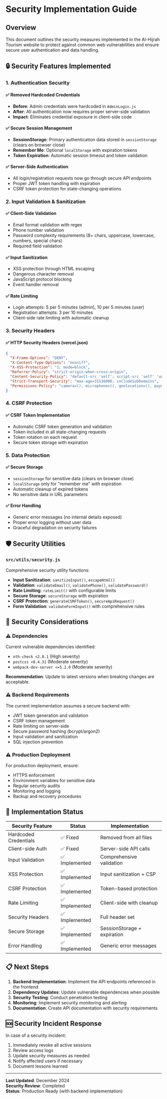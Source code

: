 # Security Implementation Guide

## Overview
This document outlines the security measures implemented in the Al-Hijrah Tourism website to protect against common web vulnerabilities and ensure secure user authentication and data handling.

## 🔒 Security Features Implemented

### 1. Authentication Security

#### ✅ **Removed Hardcoded Credentials**
- **Before**: Admin credentials were hardcoded in `AdminLogin.js`
- **After**: All authentication now requires proper server-side validation
- **Impact**: Eliminates credential exposure in client-side code

#### ✅ **Secure Session Management**
- **SessionStorage**: Primary authentication data stored in `sessionStorage` (clears on browser close)
- **Remember Me**: Optional `localStorage` with expiration tokens
- **Token Expiration**: Automatic session timeout and token validation

#### ✅ **Server-Side Authentication**
- All login/registration requests now go through secure API endpoints
- Proper JWT token handling with expiration
- CSRF token protection for state-changing operations

### 2. Input Validation & Sanitization

#### ✅ **Client-Side Validation**
- Email format validation with regex
- Phone number validation
- Password complexity requirements (8+ chars, uppercase, lowercase, numbers, special chars)
- Required field validation

#### ✅ **Input Sanitization**
- XSS protection through HTML escaping
- Dangerous character removal
- JavaScript protocol blocking
- Event handler removal

#### ✅ **Rate Limiting**
- Login attempts: 5 per 5 minutes (admin), 10 per 5 minutes (user)
- Registration attempts: 3 per 10 minutes
- Client-side rate limiting with automatic cleanup

### 3. Security Headers

#### ✅ **HTTP Security Headers** (vercel.json)
```json
{
  "X-Frame-Options": "DENY",
  "X-Content-Type-Options": "nosniff", 
  "X-XSS-Protection": "1; mode=block",
  "Referrer-Policy": "strict-origin-when-cross-origin",
  "Content-Security-Policy": "default-src 'self'; script-src 'self' 'unsafe-inline' 'unsafe-eval'; style-src 'self' 'unsafe-inline'; img-src 'self' data: https:; font-src 'self' data:; connect-src 'self' https:; frame-ancestors 'none';",
  "Strict-Transport-Security": "max-age=31536000; includeSubDomains",
  "Permissions-Policy": "camera=(), microphone=(), geolocation=(), payment=()"
}
```

### 4. CSRF Protection

#### ✅ **CSRF Token Implementation**
- Automatic CSRF token generation and validation
- Token included in all state-changing requests
- Token rotation on each request
- Secure token storage with expiration

### 5. Data Protection

#### ✅ **Secure Storage**
- `sessionStorage` for sensitive data (clears on browser close)
- `localStorage` only for "remember me" with expiration
- Automatic cleanup of expired tokens
- No sensitive data in URL parameters

#### ✅ **Error Handling**
- Generic error messages (no internal details exposed)
- Proper error logging without user data
- Graceful degradation on security failures

## 🛡️ Security Utilities

### `src/utils/security.js`
Comprehensive security utility functions:

- **Input Sanitization**: `sanitizeInput()`, `escapeHtml()`
- **Validation**: `validateEmail()`, `validatePhone()`, `validatePassword()`
- **Rate Limiting**: `rateLimit()` with configurable limits
- **Secure Storage**: `secureStorage` with expiration
- **CSRF Protection**: `generateCSRFToken()`, `secureApiRequest()`
- **Form Validation**: `validateFormInput()` with comprehensive rules

## 🚨 Security Considerations

### ⚠️ **Dependencies**
Current vulnerable dependencies identified:
- `nth-check <2.0.1` (High severity)
- `postcss <8.4.31` (Moderate severity)  
- `webpack-dev-server <=5.2.0` (Moderate severity)

**Recommendation**: Update to latest versions when breaking changes are acceptable.

### ⚠️ **Backend Requirements**
The current implementation assumes a secure backend with:
- JWT token generation and validation
- CSRF token management
- Rate limiting on server-side
- Secure password hashing (bcrypt/argon2)
- Input validation and sanitization
- SQL injection prevention

### ⚠️ **Production Deployment**
For production deployment, ensure:
- HTTPS enforcement
- Environment variables for sensitive data
- Regular security audits
- Monitoring and logging
- Backup and recovery procedures

## 🔧 Implementation Status

| Security Feature | Status | Implementation |
|------------------|--------|----------------|
| Hardcoded Credentials | ✅ Fixed | Removed from all files |
| Client-side Auth | ✅ Fixed | Server-side API calls |
| Input Validation | ✅ Implemented | Comprehensive validation |
| XSS Protection | ✅ Implemented | Input sanitization + CSP |
| CSRF Protection | ✅ Implemented | Token-based protection |
| Rate Limiting | ✅ Implemented | Client-side with cleanup |
| Security Headers | ✅ Implemented | Full header set |
| Secure Storage | ✅ Implemented | SessionStorage + expiration |
| Error Handling | ✅ Implemented | Generic error messages |

## 📋 Next Steps

1. **Backend Implementation**: Implement the API endpoints referenced in the frontend
2. **Dependency Updates**: Update vulnerable dependencies when possible
3. **Security Testing**: Conduct penetration testing
4. **Monitoring**: Implement security monitoring and alerting
5. **Documentation**: Create API documentation with security requirements

## 🆘 Security Incident Response

In case of a security incident:
1. Immediately revoke all active sessions
2. Review access logs
3. Update security measures as needed
4. Notify affected users if necessary
5. Document lessons learned

---

**Last Updated**: December 2024  
**Security Review**: Completed  
**Status**: Production Ready (with backend implementation)
